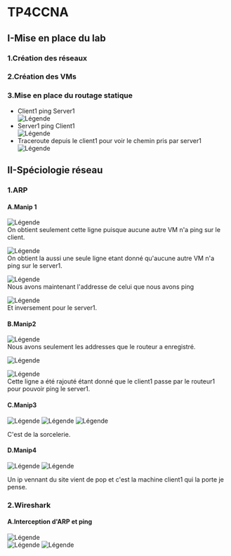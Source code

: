 # TP4CCNA

## I-Mise en place du lab  

### 1.Création des réseaux
### 2.Création des VMs
### 3.Mise en place du routage statique
* Client1 ping Server1  
![Légende](TP4CCNA/IMG1.PNG)   
* Server1 ping Client1  
![Légende](TP4CCNA/IMG2.PNG)  
* Traceroute depuis le client1 pour voir le chemin pris par server1  
![Légende](TP4CCNA/IMG3.PNG)  
## II-Spéciologie réseau  

### 1.ARP
#### A.Manip 1
![Légende](TP4CCNA/IMG4.PNG)    
On obtient seulement cette ligne puisque aucune autre VM n'a ping sur le client.  

![Légende](TP4CCNA/IMG5.PNG)   
On obtient la aussi une seule ligne etant donné qu'aucune autre VM n'a ping sur le server1.   

![Légende](TP4CCNA/IMG6.PNG)   
Nous avons maintenant l'addresse de celui que nous avons ping

![Légende](TP4CCNA/IMG7.PNG)  
Et inversement pour le server1.

#### B.Manip2  
![Légende](TP4CCNA/IMG8.PNG)   
Nous avons seulement les addresses que le routeur a enregistré.  

![Légende](TP4CCNA/IMG9.PNG)

![Légende](TP4CCNA/IMG10.PNG)     
Cette ligne a été rajouté étant donné que le client1 passe par le routeur1 pour pouvoir ping le server1.
#### C.Manip3
![Légende](TP4CCNA/IMG11.PNG)
![Légende](TP4CCNA/IMG12.PNG)
![Légende](TP4CCNA/IMG13.PNG)

C'est de la sorcelerie.
#### D.Manip4
![Légende](TP4CCNA/IMG14.PNG)
![Légende](TP4CCNA/IMG15.PNG)

Un ip vennant du site vient de pop et c'est la machine client1 qui la porte je pense.
### 2.Wireshark

#### A.Interception d'ARP et ping  
![Légende](TP4CCNA/IMG16.PNG)   
![Légende](TP4CCNA/IMG17.PNG) 
![Légende](TP4CCNA/IMG18.PNG)  
